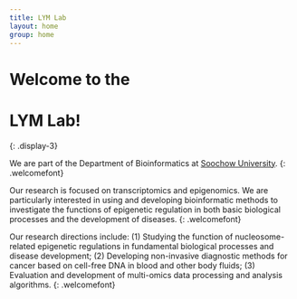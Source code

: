 ```yaml
---
title: LYM Lab
layout: home
group: home
---
```


# Welcome to the     
# LYM Lab!
{: .display-3}

We are part of the Department of Bioinformatics at [Soochow University](https://www.suda.edu.cn/).
{: .welcomefont}

Our research is focused on transcriptomics and epigenomics. We are particularly interested in using and developing bioinformatic methods to investigate the functions of epigenetic regulation in both basic biological processes and the development of diseases. 
{: .welcomefont}

Our research directions include: (1) Studying the function of nucleosome-related epigenetic regulations in fundamental biological processes and disease development; (2) Developing non-invasive diagnostic methods for cancer based on cell-free DNA in blood and other body fluids; (3) Evaluation and development of multi-omics data processing and analysis algorithms.
{: .welcomefont}
